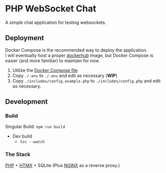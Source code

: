# PHP WebSocket Chat

A simple chat application for testing websockets.

## Deployment

Docker Compose is the recommended way to deploy the application.  
I will eventually host a proper [dockerhub](https://hub.docker.com/) image, but Docker Compose is easier (and more familiar) to maintain for now.

1. Utilize the [Docker Compose file](docker-compose.yml)
2. Copy `./.env` to `./.env` and edit as necessary (**WIP**)
3. Copy `./includes/config.example.php` to `./includes/config.php` and edit as necessary.

## Development

### Build

Singular Build: `npm run build`

- Dev build 
	- `tsc --watch`  

### The Stack

[PHP](https://www.php.net/) + [HTMX](https://htmx.org/) + SQLite 
(Plus [NGINX](https://nginx.org/) as a reverse proxy.)  
